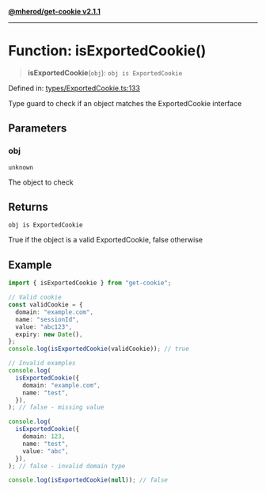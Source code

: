 [**@mherod/get-cookie v2.1.1**](../../../index.html)

---

# Function: isExportedCookie()

> **isExportedCookie**(`obj`): `obj is ExportedCookie`

Defined in: [types/ExportedCookie.ts:133](https://github.com/mherod/get-cookie/blob/f162cf080e158f18fe4a3d39249851b82b6fc5ad/src/types/ExportedCookie.ts#L133)

Type guard to check if an object matches the ExportedCookie interface

## Parameters

### obj

`unknown`

The object to check

## Returns

`obj is ExportedCookie`

True if the object is a valid ExportedCookie, false otherwise

## Example

```typescript
import { isExportedCookie } from "get-cookie";

// Valid cookie
const validCookie = {
  domain: "example.com",
  name: "sessionId",
  value: "abc123",
  expiry: new Date(),
};
console.log(isExportedCookie(validCookie)); // true

// Invalid examples
console.log(
  isExportedCookie({
    domain: "example.com",
    name: "test",
  }),
); // false - missing value

console.log(
  isExportedCookie({
    domain: 123,
    name: "test",
    value: "abc",
  }),
); // false - invalid domain type

console.log(isExportedCookie(null)); // false
```
